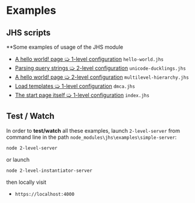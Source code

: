 # Examples

## JHS scripts

**Some examples of usage of the JHS module

* [A hello world! page 🢡 1-level configuration](https://github.com/Justo-Tapiador/node-jhs/blob/main/examples/simple-server/wwwroot/hello-world.jhs) `hello-world.jhs`
* [Parsing query strings 🢡 2-level configuration](https://github.com/Justo-Tapiador/node-jhs/blob/main/examples/simple-server/wwwroot/unicode-ducklings.jhs) `unicode-ducklings.jhs`
* [A hello world! page 🢡 2-level configuration](https://github.com/Justo-Tapiador/node-jhs/blob/main/examples/simple-server/wwwroot/multilevel-hierarchy.jhs) `multilevel-hierarchy.jhs`
* [Load templates 🢡 1-level configuration](https://github.com/Justo-Tapiador/node-jhs/blob/main/examples/simple-server/wwwroot/dmca.jhs) `dmca.jhs`
* [The start page itself 🢡 1-level configuration](https://github.com/Justo-Tapiador/node-jhs/blob/main/examples/simple-server/wwwroot/index.jhs) `index.jhs`

## Test / Watch

In order to **test/watch** all these examples, launch `2-level-server` from command line in the path `node_modules\jhs\examples\simple-server`:

```sh
node 2-level-server
```

or launch

```sh
node 2-level-instantiator-server
```

then locally visit

* `https://localhost:4000`
